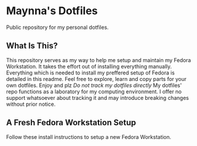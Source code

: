 # Maynna's Dotfiles

Public repository for my personal dotfiles.

## What Is This?

This repository serves as my way to help me setup and maintain my Fedora 
Workstation. It takes the effort out of installing everything manually. 
Everything which is needed to install my preffered setup of Fedora is detailed 
in this readme. Feel free to explore, learn and copy parts for your own dotfiles. 
Enjoy and plz *Do not track my dotfiles directly* My dotfiles' repo functions
as a laboratory for my computing environment. I offer no support whatsoever
about tracking it and may introduce breaking changes without prior notice.

## A Fresh Fedora Workstation Setup

Follow these install instructions to setup a new Fedora Workstation.
